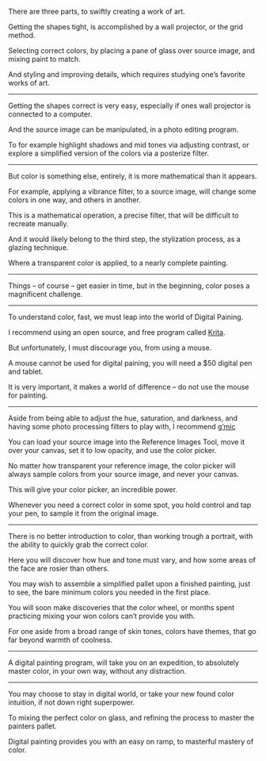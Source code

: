 There are three parts,
to swiftly creating a work of art.

Getting the shapes tight,
is accomplished by a wall projector, or the grid method.

Selecting correct colors,
by placing a pane of glass over source image, and mixing paint to match.

And styling and improving details,
which requires studying one’s favorite works of art.

---

Getting the shapes correct is very easy,
especially if ones wall projector is connected to a computer.

And the source image can be manipulated,
in a photo editing program.

To for example highlight shadows and mid tones via adjusting contrast,
or explore a simplified version of the colors via a posterize filter.

---

But color is something else, entirely,
it is more mathematical than it appears.

For example, applying a vibrance filter, to a source image,
will change some colors in one way, and others in another.

This is a mathematical operation,
a precise filter, that will be difficult to recreate manually.

And it would likely belong to the third step,
the stylization process, as a glazing technique.

Where a transparent color is applied,
to a nearly complete painting.

---

Things – of course – get easier in time,
but in the beginning, color poses a magnificent challenge.

---

To understand color, fast,
we must leap into the world of Digital Paining.

I recommend using an open source,
and free program called [Krita][1].

But unfortunately, I must discourage you,
from using a mouse.

A mouse cannot be used for digital paining,
you will need a $50 digital pen and tablet.

It is very important,
it makes a world of difference – do not use the mouse for painting.

---

Aside from being able to adjust the hue, saturation, and darkness,
and having some photo processing filters to play with, I recommend [g’mic][2]

You can load your source image into the Reference Images Tool,
move it over your canvas, set it to low opacity, and use the color picker.

No matter how transparent your reference image,
the color picker will always sample colors from your source image, and never your canvas.

This will give your color picker,
an incredible power.

Whenever you need a correct color in some spot,
you hold control and tap your pen, to sample it from the original image.

---

There is no better introduction to color,
than working trough a portrait, with the ability to quickly grab the correct color.

Here you will discover how hue and tone must vary,
and how some areas of the face are rosier than others.

You may wish to assemble a simplified pallet upon a finished painting,
just to see, the bare minimum colors you needed in the first place.

You will soon make discoveries that the color wheel,
or months spent practicing mixing your won colors can’t provide you with.

For one aside from a broad range of skin tones,
colors have themes, that go far beyond warmth of coolness.

---

A digital painting program, will take you on an expedition,
to absolutely master color, in your own way, without any distraction.

---

You may choose to stay in digital world,
or take your new found color intuition, if not down right superpower.

To mixing the perfect color on glass,
and refining the process to master the painters pallet.

Digital painting provides you with an easy on ramp,
to masterful mastery of color.

[1]: http://krita.org/
[2]: https://gmic.eu/
